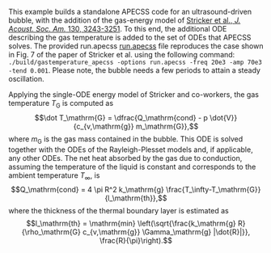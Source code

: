 This example builds a standalone APECSS code for an ultrasound-driven bubble, with the addition of the gas-energy model of [Stricker et al., _J. Acoust. Soc. Am._ 130, 3243-3251](https://doi.org/10.1121/1.3626132). To this end, the additional ODE describing the gas temperature is added to the set of ODEs that APECSS solves. The provided run.apecss [run.apecss](./run.apecss) file reproduces the case shown in Fig. 7 of the paper of Stricker et al. using the following command: ````./build/gastemperature_apecss -options run.apecss -freq 20e3 -amp 70e3 -tend 0.001````. Please note, the bubble needs a few periods to attain a steady oscillation.

Applying the single-ODE energy model of Stricker and co-workers, the gas temperature $T_\mathrm{G}$ is computed as
$$\dot T_\mathrm{G} = \dfrac{Q_\mathrm{cond} - p \dot{V}}{c_{v,\mathrm{g}} m_\mathrm{G}},$$
where $m_\mathrm{G}$ is the gas mass contained in the bubble. This ODE is solved together with the ODEs of the Rayleigh-Plesset models and, if applicable, any other ODEs. The net heat absorbed by the gas due to conduction, assuming the temperature of the liquid is constant and corresponds to the ambient temperature $T_\infty$, is
$$Q_\mathrm{cond} = 4 \pi R^2 k_\mathrm{g}  \frac{T_\infty-T_\mathrm{G}}{l_\mathrm{th}},$$
where the thickness of the thermal boundary layer is estimated as
$$l_\mathrm{th} = \mathrm{min} \left(\sqrt{\frac{k_\mathrm{g} R}{\rho_\mathrm{G} c_{v,\mathrm{g}} \Gamma_\mathrm{g} |\dot{R}|}}, \frac{R}{\pi}\right).$$